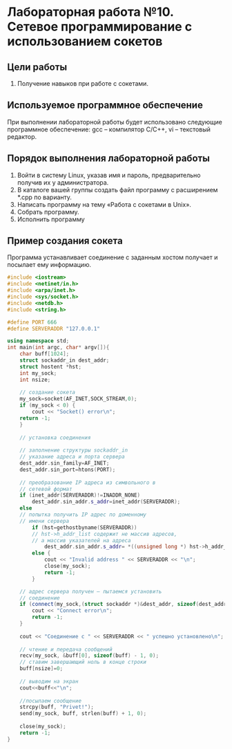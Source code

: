 # Лабораторная работа №10. Сетевое программирование с использованием сокетов
## Цели работы
1. Получение навыков при работе с сокетами.
## Используемое программное обеспечение
При выполнении лабораторной работы будет использовано следующие программное обеспечение: gcc – компилятор С/С++, vi – текстовый редактор.
## Порядок выполнения лабораторной работы
1. Войти в систему Linux, указав имя и пароль, предварительно получив их у администратора.
2. В каталоге вашей группы создать файл программу с расширением *.сpp по варианту.
3. Написать программу на тему «Работа с сокетами в Unix».
4. Собрать программу.
5. Исполнить программу
## Пример создания сокета
Программа устанавливает соединение с заданным хостом получает и посылает ему информацию.
```cpp
#include <iostream>
#include <netinet/in.h>
#include <arpa/inet.h>
#include <sys/socket.h>
#include <netdb.h>
#include <string.h>

#define PORT 666
#define SERVERADDR "127.0.0.1"

using namespace std;
int main(int argc, char* argv[]){
    char buff[1024];
    struct sockaddr_in dest_addr;
    struct hostent *hst;
    int my_sock;
    int nsize;
    
    // создание сокета
    my_sock=socket(AF_INET,SOCK_STREAM,0);
    if (my_sock < 0) {
        cout << "Socket() error\n";
    return -1;
    }
    
    // установка соединения
    
    // заполнение структуры sockaddr_in
    // указание адреса и порта сервера
    dest_addr.sin_family=AF_INET;
    dest_addr.sin_port=htons(PORT);
    
    // преобразование IP адреса из символьного в
    // сетевой формат
    if (inet_addr(SERVERADDR)!=INADDR_NONE)
        dest_addr.sin_addr.s_addr=inet_addr(SERVERADDR);
    else
    // попытка получить IP адрес по доменному
    // имени сервера
        if (hst=gethostbyname(SERVERADDR))
        // hst->h_addr_list содержит не массив адресов,
        // а массив указателей на адреса
            dest_addr.sin_addr.s_addr= *((unsigned long *) hst->h_addr_list[0]);
        else {
            cout << "Invalid address " << SERVERADDR << "\n";
            close(my_sock);
            return -1;
        }

    // адрес сервера получен – пытаемся установить
    // соединение
    if (connect(my_sock,(struct sockaddr *)&dest_addr, sizeof(dest_addr))) {
        cout << "Connect error\n";
        return -1;
    }
    
    cout << "Соединение с " << SERVERADDR << " успешно установлено\n";
    
    // чтение и передача сообщений
    recv(my_sock, &buff[0], sizeof(buff) - 1, 0);
    // ставим завершающий ноль в конце строки
    buff[nsize]=0;
    
    // выводим на экран
    cout<<buff<<"\n";
    
    //посылаем сообщение
    strcpy(buff, "Privet!");
    send(my_sock, buff, strlen(buff) + 1, 0);
    
    close(my_sock);
    return -1;
}
```